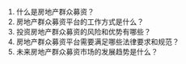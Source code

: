 

1. 什么是房地产群众募资？
2. 房地产群众募资平台的工作方式是什么？
3. 投资房地产群众募资的风险和优势有哪些？
4. 房地产群众募资平台需要满足哪些法律要求和规范？
5. 未来房地产群众募资市场的发展趋势是什么？